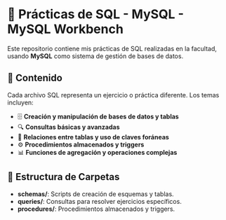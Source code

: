 # 📘 **Prácticas de SQL - MySQL - MySQL Workbench**

Este repositorio contiene mis prácticas de SQL realizadas en la facultad, usando **MySQL** como sistema de gestión de bases de datos.

## 📂 **Contenido**

Cada archivo SQL representa un ejercicio o práctica diferente. Los temas incluyen:

- 🗄️ **Creación y manipulación de bases de datos y tablas**
- 🔍 **Consultas básicas y avanzadas**
- 🔗 **Relaciones entre tablas y uso de claves foráneas**
- ⚙️ **Procedimientos almacenados y triggers**
- 📊 **Funciones de agregación y operaciones complejas**

## 📁 **Estructura de Carpetas**

- **schemas/**: Scripts de creación de esquemas y tablas.
- **queries/**: Consultas para resolver ejercicios específicos.
- **procedures/**: Procedimientos almacenados y triggers.
